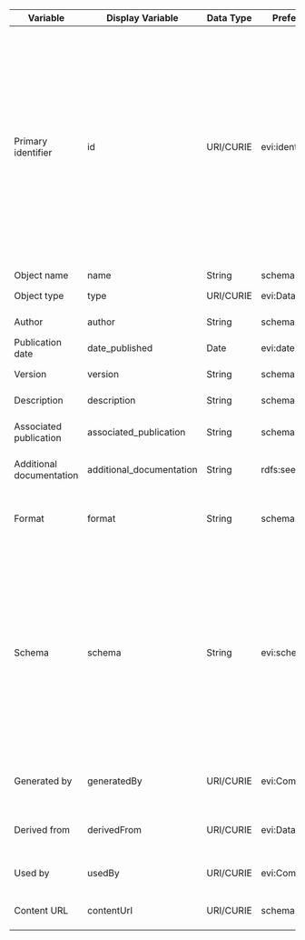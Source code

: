 | **Variable**             | **Display Variable**      | **Data Type** | **Preferred Mapping** | **Allowed Values**                                                             | **Description**                                                                                                                                                                                                                                                                                                                                                           | **Required** |
|--------------------------|---------------------------|---------------|-----------------------|--------------------------------------------------------------------------------|---------------------------------------------------------------------------------------------------------------------------------------------------------------------------------------------------------------------------------------------------------------------------------------------------------------------------------------------------------------------------|--------------|
| Primary identifier       | id                        | URI/CURIE     | evi:identifier        | NMA/ark:NAAN/Organization/Project/Group(optional)/Schema.version/UUID-fragment | ARK-form persistent IDs defined by (Kunze and Bermès 2022) as: 1. NMA: resolving host name, e.g. "https://example.org" 2. label: "ark:" 3. NAAN: name assigning authority number, e.g., "99999", followed by "/" 4. shoulder: the organization and project labels e.g., "B2AI/CM4AI/" 5. pre-qualifier: the schema name e.g., "music_proteins" 6. qualifier: a valid UUID | Yes          |
| Object name              | name                      | String        | schema:name           | Up to 64 characters                                                            | Name of the object                                                                                                                                                                                                                                                                                                                                                        | Yes          |
| Object type              | type                      | URI/CURIE     | evi:Dataset           | An instance of a Dataset                                                       | Machine readable object type                                                                                                                                                                                                                                                                                                                                              | Yes          |
| Author                   | author                    | String        | schema:Person         | Up to 64 characters                                                            | Name(s) of the author                                                                                                                                                                                                                                                                                                                                                     | Yes          |
| Publication date         | date\_published           | Date          | evi:datePublished     | YYYY-MM-DD                                                                     | The date the object was first published                                                                                                                                                                                                                                                                                                                                   | Yes          |
| Version                  | version                   | String        | schema:version        | Up to 6 characters                                                             | Latest version of the object                                                                                                                                                                                                                                                                                                                                              | Yes          |
| Description              | description               | String        | schema:description    | Up to 2056 characters                                                          | A textual description of the object                                                                                                                                                                                                                                                                                                                                       | Yes          |
| Associated publication   | associated\_publication   | String        | schema:citation       | Up to 2056 characters                                                          | Publication(s) where the object was first described                                                                                                                                                                                                                                                                                                                       | No           |
| Additional documentation | additional\_documentation | String        | rdfs:seeAlso          | Up to 2056 characters                                                          | Any helpful source of information about the object                                                                                                                                                                                                                                                                                                                        | No           |
| Format                   | format                    | String        | schema:encodingFormat | Well known file formats                                                        | A valid registered format name, e.g. “CSV”, “TSV”, “XML”, “JPEG”, “OME”, etc                                                                                                                                                                                                                                                                                              | No           |
| Schema                   | schema                    | String        | evi:schema (Planned)  | Formal representation of the actual object                                     | - Valid schema names are defined in a list with corresponding schema descriptions  - Valid schema descriptions for TSV and CSV files are given in a table of data elements  - Valid schema descriptions for XML files are supplied is an XSD file.  - Schema descriptions for image files (JPEG, OME, etc. ) are omitted.                                                 | No           |
| Generated by             | generatedBy               | URI/CURIE     | evi:Computation       | An instance of a Computation                                                   | A valid registered computation which was used to generate this object                                                                                                                                                                                                                                                                                                     | No           |
| Derived from             | derivedFrom               | URI/CURIE     | evi:Dataset           | An instance of a Dataset                                                       | A valid registered dataset from which this object was produced                                                                                                                                                                                                                                                                                                            | No           |
| Used by                  | usedBy                    | URI/CURIE     | evi:Computation       | An instance of a Computation                                                   | A valid registered computation which uses this object                                                                                                                                                                                                                                                                                                                     | No           |
| Content URL              | contentUrl                | URI/CURIE     | schema:contentUrl     | Actual bytes of the object                                                     | A URI from where the actual object can be downloaded                                                                                                                                                                                                                                                                                                                      | Yes          |
